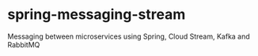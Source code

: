 # spring-messaging-stream
Messaging between microservices using Spring, Cloud Stream, Kafka and RabbitMQ
